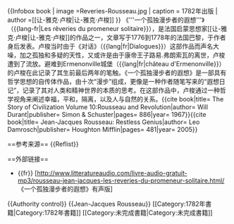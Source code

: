 {{Infobox book 
| image         =Reveries-Rousseau.jpg
| caption = 1782年出版
| author        =[[让-雅克·卢梭|让-雅克·卢梭]] 
}}
《'''一个孤独漫步者的遐想'''》（{{lang-fr|Les rêveries du promeneur solitaire}}），是法国启蒙思想家[[让-雅克·卢梭|让-雅克·卢梭]]的作品之一，文章写于1776到1778年的法国巴黎，于作者身后发表。卢梭当时由于《对话》（{{lang|fr|Dialogues}}）这部作品而声名大噪，加之孤独和多疑的天性，又或许是由于康帝王子路易.弗朗索瓦的离世，卢梭遭到了流放。避难到Ermenonville城堡（{{lang|fr|château d'Ermenonville}}）的卢梭在此记录了其生前最后两年的笔触。《一个孤独漫步者的遐想》是一部具有哲学思想的自传体作品，由十次“漫步”组成，更像是一种作者随笔写来的“遐想日记”，记录了其对人类和精神世界的本质的思考。在这部作品中，卢梭通过一种哲学视角来阐述幸福，平和，隔离，以及人与自然的关系。<ref name = "Durant 1967 886">{{cite book|title= The Story of Civilization Volume 10:Rousseau and Revolution|author= Will Durant|publisher= Simon & Schuster|pages= 886|year= 1967}}</ref><ref name="Leo Damrosch 2005 481">{{cite book|title= Jean-Jacques Rousseau: Restless Genius|author= Leo Damrosch|publisher= Houghton Mifflin|pages= 481|year= 2005}}</ref>

==参考来源==
{{Reflist}}

==外部链接==
* {{fr}} [http://www.litteratureaudio.com/livre-audio-gratuit-mp3/rousseau-jean-jacques-les-reveries-du-promeneur-solitaire.html/ 《一个孤独漫步者的遐想》有声版]

{{Authority control}}
{{Jean-Jacques Rousseau}}
[[Category:1782年書籍|Category:1782年書籍]]
[[Category:未完成書籍|Category:未完成書籍]]